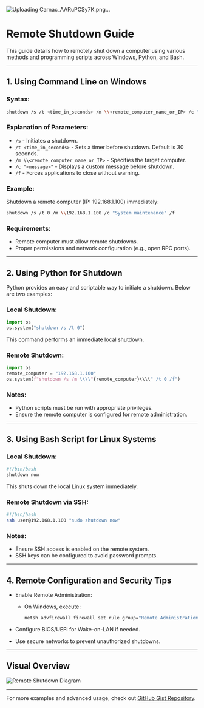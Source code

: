 

![Uploading Carnac_AARuPCSy7K.png…]()



# Remote Shutdown Guide

This guide details how to remotely shut down a computer using various methods and programming scripts across Windows, Python, and Bash.

---

## 1. **Using Command Line on Windows**

### Syntax:
```bash
shutdown /s /t <time_in_seconds> /m \\<remote_computer_name_or_IP> /c "<message>" /f
```

### Explanation of Parameters:
- `/s` - Initiates a shutdown.
- `/t <time_in_seconds>` - Sets a timer before shutdown. Default is 30 seconds.
- `/m \\<remote_computer_name_or_IP>` - Specifies the target computer.
- `/c "<message>"` - Displays a custom message before shutdown.
- `/f` - Forces applications to close without warning.

### Example:
Shutdown a remote computer (IP: 192.168.1.100) immediately:
```bash
shutdown /s /t 0 /m \\192.168.1.100 /c "System maintenance" /f
```

### Requirements:
- Remote computer must allow remote shutdowns.
- Proper permissions and network configuration (e.g., open RPC ports).

---

## 2. **Using Python for Shutdown**

Python provides an easy and scriptable way to initiate a shutdown. Below are two examples:

### Local Shutdown:
```python
import os
os.system("shutdown /s /t 0")
```
This command performs an immediate local shutdown.

### Remote Shutdown:
```python
import os
remote_computer = "192.168.1.100"
os.system(f"shutdown /s /m \\\\"{remote_computer}\\\\" /t 0 /f")
```

### Notes:
- Python scripts must be run with appropriate privileges.
- Ensure the remote computer is configured for remote administration.

---

## 3. **Using Bash Script for Linux Systems**

### Local Shutdown:
```bash
#!/bin/bash
shutdown now
```
This shuts down the local Linux system immediately.

### Remote Shutdown via SSH:
```bash
#!/bin/bash
ssh user@192.168.1.100 "sudo shutdown now"
```

### Notes:
- Ensure SSH access is enabled on the remote system.
- SSH keys can be configured to avoid password prompts.

---

## 4. **Remote Configuration and Security Tips**
- Enable Remote Administration:
  - On Windows, execute:
    ```bash
    netsh advfirewall firewall set rule group="Remote Administration" new enable=yes
    ```

- Configure BIOS/UEFI for Wake-on-LAN if needed.
- Use secure networks to prevent unauthorized shutdowns.

---

## Visual Overview

![Remote Shutdown Diagram](https://via.placeholder.com/800x400?text=Remote+Shutdown+Workflow)

---

For more examples and advanced usage, check out [GitHub Gist Repository](https://github.com/example/remote-shutdown).
